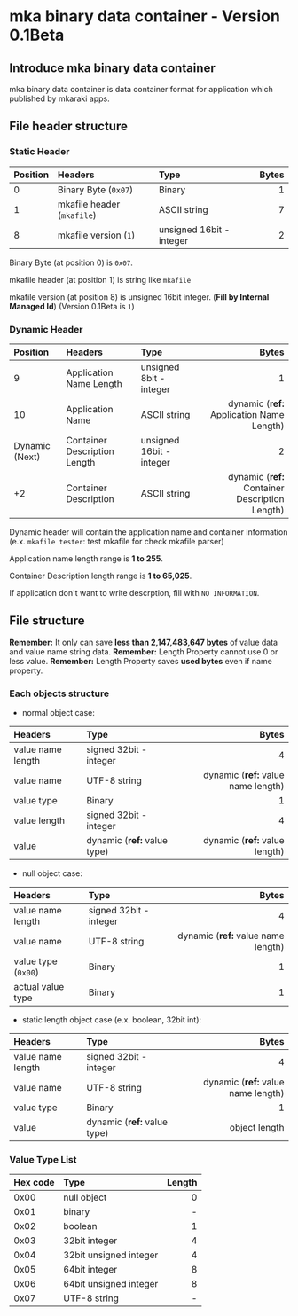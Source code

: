 ﻿# mka binary data container - Version 0.1Beta

## Introduce mka binary data container
mka binary data container is data container format for application which published by mkaraki apps.

## File header structure

### Static Header
|Position|Headers|Type|Bytes|
|:--|:--|:--|--:|
|0|Binary Byte (`0x07`)|Binary|1|
|1|mkafile header (`mkafile`)|ASCII string|7|
|8|mkafile version (`1`)|unsigned 16bit - integer|2|

Binary Byte (at position 0) is `0x07`.

mkafile header (at position 1) is string like `mkafile`

mkafile version (at position 8) is unsigned 16bit integer. (**Fill by Internal Managed Id**) (Version 0.1Beta is `1`)

### Dynamic Header
|Position|Headers|Type|Bytes|
|:--|:--|:--|--:|
|9|Application Name Length|unsigned 8bit - integer|1|
|10|Application Name|ASCII string|dynamic (**ref:** Application Name Length)|
|Dynamic (Next)|Container Description Length|unsigned 16bit - integer|2|
|+2|Container Description|ASCII string|dynamic (**ref:** Container Description Length)|

Dynamic header will contain the application name and container information (e.x. `mkafile tester`: test mkafile for check mkafile parser)

Application name length range is **1 to 255**.

Container Description length range is **1 to 65,025**.

If application don't want to write descrption, fill with `NO INFORMATION`.

## File structure

**Remember:** It only can save **less than 2,147,483,647 bytes** of value data and value name string data.
**Remember:** Length Property cannot use 0 or less value.
**Remember:** Length Property saves **used bytes** even if name property.

### Each objects structure

- normal object case:

|Headers|Type|Bytes|
|:--|:--|--:|
|value name length|signed 32bit - integer|4|
|value name|UTF-8 string|dynamic (**ref:** value name length)|
|value type|Binary|1|
|value length|signed 32bit - integer|4|
|value|dynamic (**ref:** value type)|dynamic (**ref:** value length)|

- null object case:

|Headers|Type|Bytes|
|:--|:--|--:|
|value name length|signed 32bit - integer|4|
|value name|UTF-8 string|dynamic (**ref:** value name length)|
|value type (`0x00`)|Binary|1|
|actual value type|Binary|1|

- static length object case (e.x. boolean, 32bit int):

|Headers|Type|Bytes|
|:--|:--|--:|
|value name length|signed 32bit - integer|4|
|value name|UTF-8 string|dynamic (**ref:** value name length)|
|value type|Binary|1|
|value|dynamic (**ref:** value type)|object length|

### Value Type List
|Hex code|Type|Length|
|:--|:--|--:|
|0x00|null object|0|
|0x01|binary|-|
|0x02|boolean|1|
|0x03|32bit integer|4|
|0x04|32bit unsigned integer|4|
|0x05|64bit integer|8|
|0x06|64bit unsigned integer|8|
|0x07|UTF-8 string|-|